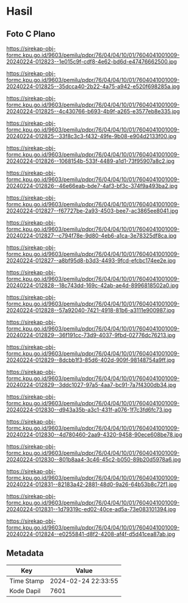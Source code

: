 # Hasil

## Foto C Plano

https://sirekap-obj-formc.kpu.go.id/9603/pemilu/pdpr/76/04/04/10/01/7604041001009-20240224-012823--1e015c9f-cdf8-4e62-bd6d-e47476662500.jpg

https://sirekap-obj-formc.kpu.go.id/9603/pemilu/pdpr/76/04/04/10/01/7604041001009-20240224-012825--35dcca40-2b22-4a75-a942-e520f698285a.jpg

https://sirekap-obj-formc.kpu.go.id/9603/pemilu/pdpr/76/04/04/10/01/7604041001009-20240224-012825--4c430766-b693-4b9f-a265-e3577eb8e335.jpg

https://sirekap-obj-formc.kpu.go.id/9603/pemilu/pdpr/76/04/04/10/01/7604041001009-20240224-012825--33f8c3c3-f432-49fe-9b08-e904d2133f00.jpg

https://sirekap-obj-formc.kpu.go.id/9603/pemilu/pdpr/76/04/04/10/01/7604041001009-20240224-012826--1068154b-533f-4489-a1d1-73f95907a8c2.jpg

https://sirekap-obj-formc.kpu.go.id/9603/pemilu/pdpr/76/04/04/10/01/7604041001009-20240224-012826--46e66eab-bde7-4af3-bf3c-374f9a493ba2.jpg

https://sirekap-obj-formc.kpu.go.id/9603/pemilu/pdpr/76/04/04/10/01/7604041001009-20240224-012827--f67727be-2a93-4503-bee7-ac3865ee8041.jpg

https://sirekap-obj-formc.kpu.go.id/9603/pemilu/pdpr/76/04/04/10/01/7604041001009-20240224-012827--c794f78e-9d80-4eb6-a1ca-3e78325df8ca.jpg

https://sirekap-obj-formc.kpu.go.id/9603/pemilu/pdpr/76/04/04/10/01/7604041001009-20240224-012827--a8bf95d8-b3d3-4493-9fcd-efcbc174ee2e.jpg

https://sirekap-obj-formc.kpu.go.id/9603/pemilu/pdpr/76/04/04/10/01/7604041001009-20240224-012828--18c743dd-169c-42ab-ae4d-8996818502a0.jpg

https://sirekap-obj-formc.kpu.go.id/9603/pemilu/pdpr/76/04/04/10/01/7604041001009-20240224-012828--57a92040-7421-4918-81b6-a3111e900987.jpg

https://sirekap-obj-formc.kpu.go.id/9603/pemilu/pdpr/76/04/04/10/01/7604041001009-20240224-012829--36f191cc-73d9-4037-9fbd-02776dc76213.jpg

https://sirekap-obj-formc.kpu.go.id/9603/pemilu/pdpr/76/04/04/10/01/7604041001009-20240224-012829--8dcbb1f3-85d6-402d-909f-98148754a9ff.jpg

https://sirekap-obj-formc.kpu.go.id/9603/pemilu/pdpr/76/04/04/10/01/7604041001009-20240224-012829--3ddc1027-97a5-4aa7-bc91-7a7f4300db34.jpg

https://sirekap-obj-formc.kpu.go.id/9603/pemilu/pdpr/76/04/04/10/01/7604041001009-20240224-012830--d943a35b-a3c1-431f-a076-1f7c3fd6fc73.jpg

https://sirekap-obj-formc.kpu.go.id/9603/pemilu/pdpr/76/04/04/10/01/7604041001009-20240224-012830--4d780460-2aa9-4320-9458-90ece608be78.jpg

https://sirekap-obj-formc.kpu.go.id/9603/pemilu/pdpr/76/04/04/10/01/7604041001009-20240224-012830--801b8aa4-3c46-45c2-b050-89b20d5978a6.jpg

https://sirekap-obj-formc.kpu.go.id/9603/pemilu/pdpr/76/04/04/10/01/7604041001009-20240224-012831--82183a42-2881-48d0-9a26-64b53b8c72f1.jpg

https://sirekap-obj-formc.kpu.go.id/9603/pemilu/pdpr/76/04/04/10/01/7604041001009-20240224-012831--1d79319c-ed02-40ce-ad5a-73e083101394.jpg

https://sirekap-obj-formc.kpu.go.id/9603/pemilu/pdpr/76/04/04/10/01/7604041001009-20240224-012824--e0255841-d8f2-4208-af4f-d5d41cea87ab.jpg


## Metadata

| Key        | Value               |
| ---------- | ------------------- |
| Time Stamp | 2024-02-24 22:33:55 |
| Kode Dapil | 7601                |



